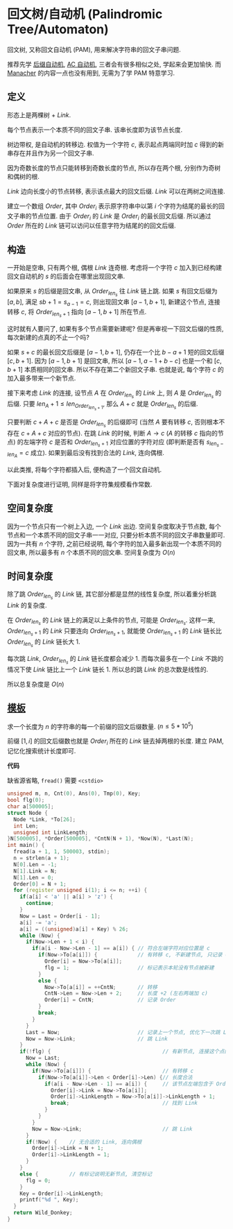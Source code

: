# 回文树/自动机 (Palindromic Tree/Automaton)

回文树, 又称回文自动机 (PAM), 用来解决字符串的回文子串问题.

推荐先学 [后缀自动机](https://www.luogu.com.cn/blog/Wild-Donkey/hou-zhui-zi-dong-ji-suffix-automaton), [AC 自动机](https://www.luogu.com.cn/blog/Wild-Donkey/ac-zi-dong-ji-ahocorasickalgorithm), 三者会有很多相似之处, 学起来会更加愉快. 而 [Manacher](https://www.luogu.com.cn/blog/Wild-Donkey/manacher-algorithm) 的内容一点也没有用到, 无需为了学 PAM 特意学习.

## 定义

形态上是两棵树 + $Link$.

每个节点表示一个本质不同的回文子串. 该串长度即为该节点长度.

树边带权, 是自动机的转移边. 权值为一个字符 $c$, 表示起点两端同时加 $c$ 得到的新串存在并且作为另一个回文子串.

因为奇数长度的节点只能转移到奇数长度的节点, 所以存在两个根, 分别作为奇树和偶树的根.

$Link$ 边向长度小的节点转移, 表示该点最大的回文后缀. $Link$ 可以在两树之间连接.

建立一个数组 $Order$, 其中 $Order_i$ 表示原字符串中以第 $i$ 个字符为结尾的最长的回文子串的节点位置. 由于 $Order_i$ 的 $Link$ 是 $Order_i$ 的最长回文后缀. 所以通过 $Order$ 所在的 $Link$ 链可以访问以任意字符为结尾的的回文后缀.

## 构造

一开始是空串, 只有两个根, 偶根 $Link$ 连奇根. 考虑将一个字符 $c$ 加入到已经构建回文自动机的 $s$ 的后面会在哪里出现回文串. 

如果原来 $s$ 的后缀是回文串, 从 $Order_{len_s}$ 往 $Link$ 链上跳. 如果 $s$ 有回文后缀为 $[a, b]$, 满足 $s{b + 1} = s_{a - 1} = c$, 则出现回文串 $[a - 1, b + 1]$, 新建这个节点, 连接转移 $c$, 将 $Order_{len_s + 1}$ 指向 $[a - 1, b + 1]$ 所在节点.

这时就有人要问了, 如果有多个节点需要新建呢? 但是再审视一下回文后缀的性质, 每次新建的点真的不止一个吗?

如果 $s + c$ 的最长回文后缀是 $[a - 1, b + 1]$, 仍存在一个比 $b - a + 1$ 短的回文后缀 $[c, b + 1]$. 因为 $[a - 1, b + 1]$ 是回文串, 所以 $[a - 1, a - 1 + b - c]$ 也是一个和 $[c, b + 1]$ 本质相同的回文串. 所以不存在第二个新回文子串. 也就是说, 每个字符 $c$ 的加入最多带来一个新节点.

接下来考虑 $Link$ 的连接, 设节点 $A$ 在 $Order_{len_s}$ 的 $Link$ 上, 则 $A$ 是 $Order_{len_s}$ 的后缀. 只要 $len_A + 1 \leq len_{Order_{len_s + 1}}$, 那么 $A + c$ 就是 $Order_{len_s}$ 的后缀.

只要判断 $c + A + c$ 是否是 $Order_{len_s}$ 的后缀即可 (当然 $A$ 要有转移 $c$, 否则根本不存在 $c + A + c$ 对应的节点). 在跳 $Link$ 的时候, 判断 $A \rightarrow c$ ($A$ 的转移 $c$ 指向的节点) 的左端字符 $c$ 是否和 $Order_{len_s + 1}$ 对应位置的字符对应 (即判断是否有 $s_{len_s - len_A} = c$ 成立). 如果到最后没有找到合法的 $Link$, 连向偶根.

以此类推, 将每个字符都插入后, 便构造了一个回文自动机.

下面对复杂度进行证明, 同样是将字符集规模看作常数.

## 空间复杂度

因为一个节点只有一个树上入边, 一个 $Link$ 出边. 空间复杂度取决于节点数, 每个节点和一个本质不同的回文子串一一对应, 只要分析本质不同的回文子串数量即可. 因为一共有 $n$ 个字符, 之前已经说明, 每个字符的加入最多新出现一个本质不同的回文串, 所以最多有 $n$ 个本质不同的回文串. 空间复杂度为 $O(n)$

## 时间复杂度

除了跳 $Order_{len_s}$ 的 $Link$ 链, 其它部分都是显然的线性复杂度, 所以着重分析跳 $Link$ 的复杂度.

在 $Order_{len_s}$ 的 $Link$ 链上的满足以上条件的节点, 可能是 $Order_{len_s}$. 这样一来, $Order_{len_s + 1}$ 的 $Link$ 只要连向 $Order_{len_s + 1}$, 就能使 $Order_{len_s + 1}$ 的 $Link$ 链长比 $Order_{len_s}$ 的 $Link$ 链长大 $1$.

每次跳 $Link$, $Order_{len_s}$ 的 $Link$ 链长度都会减少 $1$. 而每次最多在一个 $Link$ 不跳的情况下使 $Link$ 链比上一个 $Link$ 链长 $1$. 所以总的跳 $Link$ 的总次数是线性的.

所以总复杂度是 $O(n)$

## [模板](https://www.luogu.com.cn/problem/P5496)

求一个长度为 $n$ 的字符串的每一个前缀的回文后缀数量. ($n \leq 5 * 10^5$)

前缀 $[1, i]$ 的回文后缀数也就是 $Order_i$ 所在的 $Link$ 链去掉两根的长度. 建立 PAM, 记忆化搜索统计长度即可.

**代码**

缺省源省略, `fread()` 需要 `<cstdio>`

```cpp
unsigned m, n, Cnt(0), Ans(0), Tmp(0), Key;
bool flg(0);
char a[500005];
struct Node {
  Node *Link, *To[26];
  int Len;
  unsigned int LinkLength; 
}N[500005], *Order[500005], *CntN(N + 1), *Now(N), *Last(N);
int main() {
  fread(a + 1, 1, 500003, stdin);
  n = strlen(a + 1);
  N[0].Len = -1;
  N[1].Link = N;
  N[1].Len = 0;
  Order[0] = N + 1;
  for (register unsigned i(1); i <= n; ++i) {
    if(a[i] < 'a' || a[i] > 'z') {
      continue;
    }
    Now = Last = Order[i - 1];
    a[i] -= 'a';
    a[i] = ((unsigned)a[i] + Key) % 26;
    while (Now) {
      if(Now->Len + 1 < i) {
        if(a[i - Now->Len - 1] == a[i]) { // 符合左端字符对应位置是 c 
          if(Now->To[a[i]]) {             // 有转移 c, 不新建节点, 只记录 Order 
            Order[i] = Now->To[a[i]];
            flg = 1;                      // 标记表示本轮没有节点被新建 
          }
          else {
            Now->To[a[i]] = ++CntN;       // 转移 
            CntN->Len = Now->Len + 2;     // 长度 +2 (左右两端加 c) 
            Order[i] = CntN;              // 记录 Order 
          }
          break; 
        }
      }
      Last = Now;                         // 记录上一个节点, 优化下一次跳 Link 链的次数 (下一次跳是找 Order_i 的 Link) 
      Now = Now->Link;                    // 跳 Link 
    }
    if(!flg) {                                    // 有新节点, 连接这个点的 Link 
      Now = Last;
      while (Now) {
        if(Now->To[a[i]]) {                       // 有转移 c 
          if(Now->To[a[i]]->Len < Order[i]->Len) {// 长度合法 
            if(a[i - Now->Len - 1] == a[i]) {     // 该节点左端包含于 Order_i->Link 的后缀 
              Order[i]->Link = Now->To[a[i]];
              Order[i]->LinkLength = Now->To[a[i]]->LinkLength + 1;
              break;                              // 找到 Link 
            }
          }
        }
        Now = Now->Link;                          // 跳 Link 
      }
      if(!Now) {    // 无合适的 Link, 连向偶根 
        Order[i]->Link = N + 1;
        Order[i]->LinkLength = 1;
      }
    }
    else {          // 有标记说明无新节点, 清空标记 
      flg = 0;
    }
    Key = Order[i]->LinkLength;
    printf("%d ", Key);
  }
  return Wild_Donkey;
}
```
